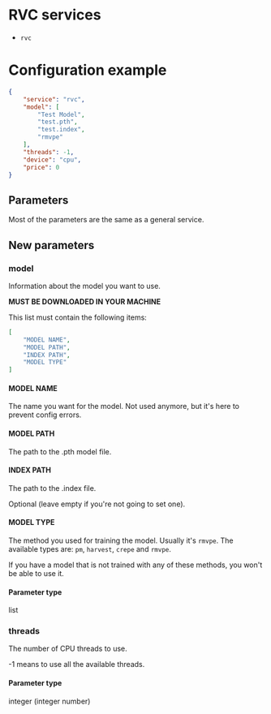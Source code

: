 # RVC services
- `rvc`

# Configuration example
```json
{
    "service": "rvc",
    "model": [
        "Test Model",
        "test.pth",
        "test.index",
        "rmvpe"
    ],
    "threads": -1,
    "device": "cpu",
    "price": 0
}
```

## Parameters
Most of the parameters are the same as a general service.

## New parameters
### model
Information about the model you want to use.

**MUST BE DOWNLOADED IN YOUR MACHINE**

This list must contain the following items:
```json
[
    "MODEL NAME",
    "MODEL PATH",
    "INDEX PATH",
    "MODEL TYPE"
]
```

#### MODEL NAME
The name you want for the model. Not used anymore, but it's here to prevent config errors.

#### MODEL PATH
The path to the .pth model file.

#### INDEX PATH
The path to the .index file.

Optional (leave empty if you're not going to set one).

#### MODEL TYPE
The method you used for training the model. Usually it's `rmvpe`. The available types are: `pm`, `harvest`, `crepe` and `rmvpe`.

If you have a model that is not trained with any of these methods, you won't be able to use it.

#### Parameter type
list

### threads
The number of CPU threads to use.

-1 means to use all the available threads.

#### Parameter type
integer (integer number)